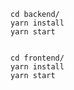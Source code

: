 
    cd backend/
    yarn install 
    yarn start


    cd frontend/
    yarn install
    yarn start
    